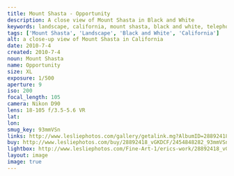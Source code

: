 ```yaml
---
title: Mount Shasta - Opportunity
description: A close view of Mount Shasta in Black and White
keywords: landscape, california, mount shasta, black and white, telephoto, forest
tags: ['Mount Shasta', 'Landscape', 'Black and White', 'California']
alt: a close-up view of Mount Shasta in California
date: 2010-7-4
created: 2010-7-4
noun: Mount Shasta
name: Opportunity
size: XL
exposure: 1/500
aperture: 9
iso: 200
focal_length: 105
camera: Nikon D90
lens: 18-105 f/3.5-5.6 VR
lat: 
lon: 
smug_key: 93mmVSn
links: http://www.lesliephotos.com/gallery/getalink.mg?AlbumID=28892418&AlbumKey=vGKDCF&ImageID=2454848282&ImageKey=93mmVSn&how=forum&Page=1
buy: http://www.lesliephotos.com/buy/28892418_vGKDCF/2454848282_93mmVSn/
lightbox: http://www.lesliephotos.com/Fine-Art-1/erics-work/28892418_vGKDCF#!i=2454848282&k=93mmVSn&lb=1&s=A
layout: image
image: true
---
```

